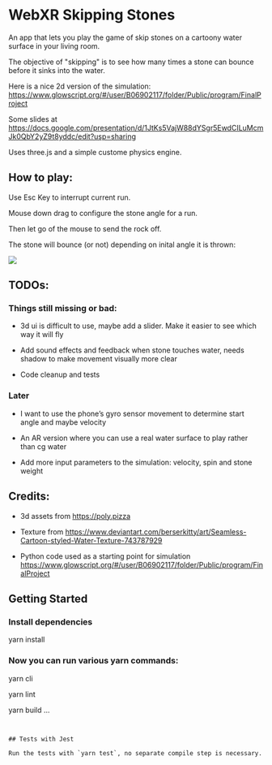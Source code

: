 # WebXR Skipping Stones

An app that lets you play the game of skip stones on a cartoony water surface in your living room.

The objective of "skipping" is to see how many times a stone can bounce before it sinks into the water.

Here is a nice 2d version of the simulation:
https://www.glowscript.org/#/user/B06902117/folder/Public/program/FinalProject

Some slides at https://docs.google.com/presentation/d/1JtKs5VajW88dYSgr5EwdCILuMcmJk0QbY2yZ9t8yddc/edit?usp=sharing

Uses three.js and a simple custome physics engine.


## How to play: 
Use Esc Key to interrupt current run. 

Mouse down drag to configure the stone angle for a run.

Then let go of the mouse to send the rock off.

The stone will bounce (or not) depending on inital angle it is thrown:

![](Animation2.gif)

## TODOs:
### Things still missing or bad: 
* 3d ui is difficult to use, maybe add a slider. Make it easier to see which way it will fly 

* Add sound effects and feedback when stone touches water, needs shadow to make movement visually more clear

* Code cleanup and tests

### Later
* I want to use the phone’s gyro sensor movement to determine start angle and maybe velocity

* An AR version where you can use a real water surface to play rather than cg water

* Add more input parameters to the simulation: velocity, spin and stone weight


## Credits:
* 3d assets from https://poly.pizza

* Texture from https://www.deviantart.com/berserkitty/art/Seamless-Cartoon-styled-Water-Texture-743787929

* Python code used as a starting point for simulation
https://www.glowscript.org/#/user/B06902117/folder/Public/program/FinalProject


## Getting Started

### Install dependencies
yarn install

###  Now you can run various yarn commands:
yarn cli

yarn lint

yarn build
...
```


## Tests with Jest

Run the tests with `yarn test`, no separate compile step is necessary.


